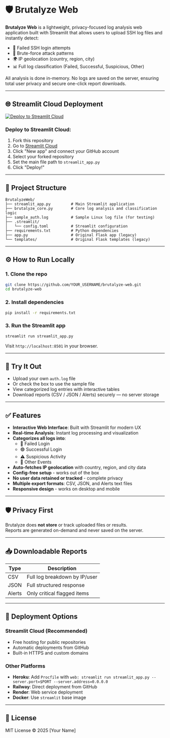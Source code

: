 # 🛡️ Brutalyze Web

**Brutalyze Web** is a lightweight, privacy-focused log analysis web application built with Streamlit that allows users to upload SSH log files and instantly detect:

- 🔐 Failed SSH login attempts  
- 🚨 Brute-force attack patterns  
- 🌍 IP geolocation (country, region, city)  
- 📊 Full log classification (Failed, Successful, Suspicious, Other)

All analysis is done in-memory. No logs are saved on the server, ensuring total user privacy and secure one-click report downloads.

---

## 🌐 Streamlit Cloud Deployment

[![Deploy to Streamlit Cloud](https://static.streamlit.io/badges/streamlit_badge_black_white.svg)](https://share.streamlit.io/)

### Deploy to Streamlit Cloud:

1. Fork this repository
2. Go to [Streamlit Cloud](https://share.streamlit.io/)
3. Click "New app" and connect your GitHub account
4. Select your forked repository
5. Set the main file path to `streamlit_app.py`
6. Click "Deploy!"

---

## 📁 Project Structure

```
BrutalyzeWeb/
├── streamlit_app.py         # Main Streamlit application
├── brutalyze_core.py        # Core log analysis and classification logic
├── sample_auth.log          # Sample Linux log file (for testing)
├── .streamlit/
│   └── config.toml          # Streamlit configuration
├── requirements.txt         # Python dependencies
├── app.py                   # Original Flask app (legacy)
└── templates/               # Original Flask templates (legacy)
```

---

## ⚙️ How to Run Locally

### 1. Clone the repo

```bash
git clone https://github.com/YOUR_USERNAME/brutalyze-web.git
cd brutalyze-web
```

### 2. Install dependencies

```bash
pip install -r requirements.txt
```

### 3. Run the Streamlit app

```bash
streamlit run streamlit_app.py
```

Visit `http://localhost:8501` in your browser.

---

## 🧪 Try It Out

- Upload your own `auth.log` file
- Or check the box to use the sample file
- View categorized log entries with interactive tables
- Download reports (CSV / JSON / Alerts) securely — no server storage

---

## ✅ Features

- **Interactive Web Interface**: Built with Streamlit for modern UX
- **Real-time Analysis**: Instant log processing and visualization
- **Categorizes all logs into**:
  - 🔴 Failed Login
  - 🟢 Successful Login
  - ⚠️ Suspicious Activity
  - 📄 Other Events
- **Auto-fetches IP geolocation** with country, region, and city data
- **Config-free setup** - works out of the box
- **No user data retained or tracked** - complete privacy
- **Multiple export formats**: CSV, JSON, and Alerts text files
- **Responsive design** - works on desktop and mobile

---

## 🛡️ Privacy First

Brutalyze does **not store** or track uploaded files or results.  
Reports are generated on-demand and never saved on the server.

---

## 📥 Downloadable Reports

| Type    | Description                      |
|---------|----------------------------------|
| CSV     | Full log breakdown by IP/user    |
| JSON    | Full structured response         |
| Alerts  | Only critical flagged items      |

---

## 🚀 Deployment Options

### Streamlit Cloud (Recommended)
- Free hosting for public repositories
- Automatic deployments from GitHub
- Built-in HTTPS and custom domains

### Other Platforms
- **Heroku**: Add `Procfile` with `web: streamlit run streamlit_app.py --server.port=$PORT --server.address=0.0.0.0`
- **Railway**: Direct deployment from GitHub
- **Render**: Web service deployment
- **Docker**: Use `streamlit` base image

---

## 📄 License

MIT License © 2025 [Your Name]
